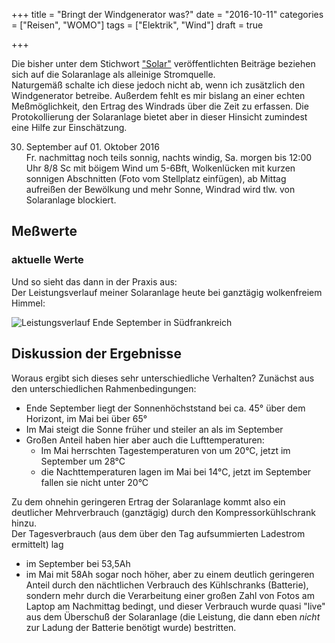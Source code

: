 +++
title 		= "Bringt der Windgenerator was?"
date 		= "2016-10-11"
categories 	= ["Reisen", "WOMO"]
tags 		= ["Elektrik", "Wind"]
draft       = true

+++


Die bisher unter dem Stichwort ["Solar"](/blog/tags/solar) veröffentlichten Beiträge beziehen sich auf die Solaranlage als alleinige Stromquelle.   
Naturgemäß schalte ich diese jedoch nicht ab, wenn ich zusätzlich den Windgenerator betreibe. Außerdem fehlt es mir bislang an einer echten Meßmöglichkeit, den Ertrag des Windrads über die Zeit zu erfassen. Die Protokollierung der Solaranlage bietet aber in dieser Hinsicht zumindest eine Hilfe zur Einschätzung.
<!--more-->

30. September auf 01. Oktober 2016   
Fr. nachmittag noch teils sonnig, nachts windig, Sa. morgen bis 12:00 Uhr 8/8 Sc mit böigem Wind um 5-6Bft, Wolkenlücken mit kurzen sonnigen Abschnitten (Foto vom Stellplatz einfügen), ab Mittag aufreißen der Bewölkung und mehr Sonne, Windrad wird tlw. von Solaranlage blockiert.


## Meßwerte
### aktuelle Werte
Und so sieht das dann in der Praxis aus:    
Der Leistungsverlauf meiner Solaranlage heute bei ganztägig wolkenfreiem Himmel:

![Leistungsverlauf Ende September in Südfrankreich](/bilder/2016-09/2016-09-29_04-00-00_solar3_leistung.png)


## Diskussion der Ergebnisse
Woraus ergibt sich dieses sehr unterschiedliche Verhalten? Zunächst aus den unterschiedlichen Rahmenbedingungen:

- Ende September liegt der Sonnenhöchststand bei ca. 45° über dem Horizont, im Mai bei über 65°
- Im Mai steigt die Sonne früher und steiler an als im September
- Großen Anteil haben hier aber auch die Lufttemperaturen:
    - Im Mai herrschten Tagestemperaturen von um 20°C, jetzt im September um 28°C
    - die Nachttemperaturen lagen im Mai bei 14°C, jetzt im September fallen sie nicht unter 20°C

Zu dem ohnehin geringeren Ertrag der Solaranlage kommt also ein deutlicher Mehrverbrauch (ganztägig) durch den Kompressorkühlschrank hinzu.    
Der Tagesverbrauch (aus dem über den Tag aufsummierten Ladestrom ermittelt) lag
 
- im September bei 53,5Ah
- im Mai mit 58Ah sogar noch höher, aber zu einem deutlich geringeren Anteil durch den nächtlichen Verbrauch des Kühlschranks (Batterie), sondern mehr durch die Verarbeitung einer großen Zahl von Fotos am Laptop am Nachmittag bedingt, und dieser Verbrauch wurde quasi "live" aus dem Überschuß der Solaranlage (die Leistung, die dann eben _nicht_ zur Ladung der Batterie benötigt wurde) bestritten.